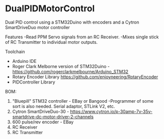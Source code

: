 # DualPIDMotorControl
Dual PID control using a STM32Duino with encoders and a Cytron SmartDriveDuo motor controller

Features
-Read PPM Servo signals from an RC Receiver.
-Mixes single stick of RC Transmitter to individual motor outputs.

Toolchain
- Arduino IDE
- Roger Clark Melborne version of STM32Duino - https://github.com/rogerclarkmelbourne/Arduino_STM32
- Rotary Encoder Library https://github.com/enjoyneering/RotaryEncoder
- PIDController Library

BOM:
1. "Bluepill" STM32 controller - EBay or Bangood
	-Programmer of some sort is also needed.  Serial adaptor, STLink V2, etc.
2. Cytron SmartDriveDuo-30 - https://www.cytron.io/p-30amp-7v-35v-smartdrive-dc-motor-driver-2-channels
3. 600 pulse/rev encoder - EBay
4. RC Receiver
5. RC Transmitter

